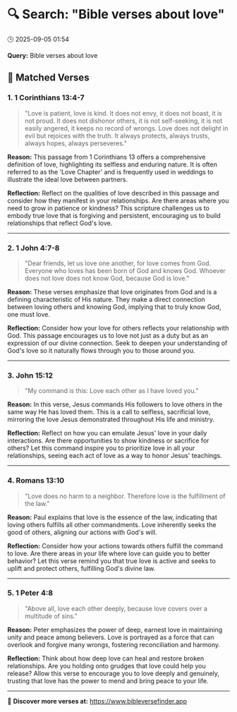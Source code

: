 # 🔍 Search: "Bible verses about love"
🕒 2025-09-05 01:54

**Query:** Bible verses about love

## 📖 Matched Verses

### 1. 1 Corinthians 13:4-7
> "Love is patient, love is kind. It does not envy, it does not boast, it is not proud. It does not dishonor others, it is not self-seeking, it is not easily angered, it keeps no record of wrongs. Love does not delight in evil but rejoices with the truth. It always protects, always trusts, always hopes, always perseveres."

**Reason:** This passage from 1 Corinthians 13 offers a comprehensive definition of love, highlighting its selfless and enduring nature. It is often referred to as the 'Love Chapter' and is frequently used in weddings to illustrate the ideal love between partners.

**Reflection:** Reflect on the qualities of love described in this passage and consider how they manifest in your relationships. Are there areas where you need to grow in patience or kindness? This scripture challenges us to embody true love that is forgiving and persistent, encouraging us to build relationships that reflect God's love.

---

### 2. 1 John 4:7-8
> "Dear friends, let us love one another, for love comes from God. Everyone who loves has been born of God and knows God. Whoever does not love does not know God, because God is love."

**Reason:** These verses emphasize that love originates from God and is a defining characteristic of His nature. They make a direct connection between loving others and knowing God, implying that to truly know God, one must love.

**Reflection:** Consider how your love for others reflects your relationship with God. This passage encourages us to love not just as a duty but as an expression of our divine connection. Seek to deepen your understanding of God's love so it naturally flows through you to those around you.

---

### 3. John 15:12
> "My command is this: Love each other as I have loved you."

**Reason:** In this verse, Jesus commands His followers to love others in the same way He has loved them. This is a call to selfless, sacrificial love, mirroring the love Jesus demonstrated throughout His life and ministry.

**Reflection:** Reflect on how you can emulate Jesus' love in your daily interactions. Are there opportunities to show kindness or sacrifice for others? Let this command inspire you to prioritize love in all your relationships, seeing each act of love as a way to honor Jesus' teachings.

---

### 4. Romans 13:10
> "Love does no harm to a neighbor. Therefore love is the fulfillment of the law."

**Reason:** Paul explains that love is the essence of the law, indicating that loving others fulfills all other commandments. Love inherently seeks the good of others, aligning our actions with God's will.

**Reflection:** Consider how your actions towards others fulfill the command to love. Are there areas in your life where love can guide you to better behavior? Let this verse remind you that true love is active and seeks to uplift and protect others, fulfilling God's divine law.

---

### 5. 1 Peter 4:8
> "Above all, love each other deeply, because love covers over a multitude of sins."

**Reason:** Peter emphasizes the power of deep, earnest love in maintaining unity and peace among believers. Love is portrayed as a force that can overlook and forgive many wrongs, fostering reconciliation and harmony.

**Reflection:** Think about how deep love can heal and restore broken relationships. Are you holding onto grudges that love could help you release? Allow this verse to encourage you to love deeply and genuinely, trusting that love has the power to mend and bring peace to your life.

---

🔗 **Discover more verses at:** https://www.bibleversefinder.app
